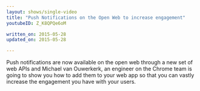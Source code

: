 ```yaml
---
layout: shows/single-video
title: "Push Notifications on the Open Web to increase engagement"
youtubeID: Z_K8QPQe6oM

written_on: 2015-05-28
updated_on: 2015-05-28

---
```

Push notifications are now available on the open web through a new set of web APIs and 
Michael van Ouwerkerk, an engineer on the Chrome team is going to show you how to add 
them to your web app so that you can vastly increase the engagement you have with 
your users.